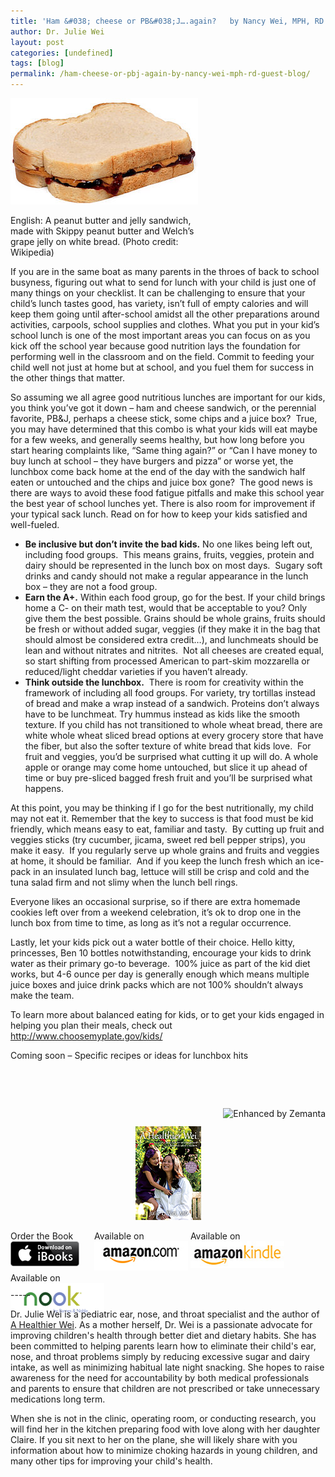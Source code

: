 ```yaml
---
title: 'Ham &#038; cheese or PB&#038;J….again?   by Nancy Wei, MPH, RD &#8211; Guest Blog'
author: Dr. Julie Wei
layout: post
categories: [undefined]
tags: [blog]
permalink: /ham-cheese-or-pbj-again-by-nancy-wei-mph-rd-guest-blog/
---
```

<div style="width: 310px" class="wp-caption alignright">
  <a href="http://commons.wikipedia.org/wiki/File:Peanut-Butter-Jelly-Sandwich.jpg" target="_blank"><img class="zemanta-img-inserted zemanta-img-configured" title="English: A peanut butter and jelly sandwich, m..." alt="English: A peanut butter and jelly sandwich, m..." src="/wp-content/uploads/2013/08/300px-Peanut-Butter-Jelly-Sandwich.jpg" width="300" height="170" /></a>
  
  <p class="wp-caption-text">
    English: A peanut butter and jelly sandwich, made with Skippy peanut butter and Welch&#8217;s grape jelly on white bread. (Photo credit: Wikipedia)
  </p>
</div>

If you are in the same boat as many parents in the throes of back to school busyness, figuring out what to send for lunch with your child is just one of many things on your checklist. It can be challenging to ensure that your child’s lunch tastes good, has variety, isn’t full of empty calories and will keep them going until after-school amidst all the other preparations around activities, carpools, school supplies and clothes. What you put in your kid’s school lunch is one of the most important areas you can focus on as you kick off the school year because good nutrition lays the foundation for performing well in the classroom and on the field. Commit to feeding your child well not just at home but at school, and you fuel them for success in the other things that matter.

So assuming we all agree good nutritious lunches are important for our kids, you think you’ve got it down – ham and cheese sandwich, or the perennial favorite, PB&J, perhaps a cheese stick, some chips and a juice box?  True, you may have determined that this combo is what your kids will eat maybe for a few weeks, and generally seems healthy, but how long before you start hearing complaints like, “Same thing again?” or “Can I have money to buy lunch at school – they have burgers and pizza” or worse yet, the lunchbox come back home at the end of the day with the sandwich half eaten or untouched and the chips and juice box gone?  The good news is there are ways to avoid these food fatigue pitfalls and make this school year the best year of school lunches yet. There is also room for improvement if your typical sack lunch. Read on for how to keep your kids satisfied and well-fueled.

  * **Be inclusive but don’t invite the bad kids.** No one likes being left out, including food groups.  This means grains, fruits, veggies, protein and dairy should be represented in the lunch box on most days.  Sugary soft drinks and candy should not make a regular appearance in the lunch box – they are not a food group.
  * **Earn the A+.** Within each food group, go for the best. If your child brings home a C- on their math test, would that be acceptable to you? Only give them the best possible. Grains should be whole grains, fruits should be fresh or without added sugar, veggies (if they make it in the bag that should almost be considered extra credit…), and lunchmeats should be lean and without nitrates and nitrites.  Not all cheeses are created equal, so start shifting from processed American to part-skim mozzarella or reduced/light cheddar varieties if you haven’t already.
  * **Think outside the lunchbox.**  There is room for creativity within the framework of including all food groups. For variety, try tortillas instead of bread and make a wrap instead of a sandwich. Proteins don’t always have to be lunchmeat. Try hummus instead as kids like the smooth texture. If you child has not transitioned to whole wheat bread, there are white whole wheat sliced bread options at every grocery store that have the fiber, but also the softer texture of white bread that kids love.  For fruit and veggies, you’d be surprised what cutting it up will do. A whole apple or orange may come home untouched, but slice it up ahead of time or buy pre-sliced bagged fresh fruit and you’ll be surprised what happens.

At this point, you may be thinking if I go for the best nutritionally, my child may not eat it. Remember that the key to success is that food must be kid friendly, which means easy to eat, familiar and tasty.  By cutting up fruit and veggies sticks (try cucumber, jicama, sweet red bell pepper strips), you make it easy.  If you regularly serve up whole grains and fruits and veggies at home, it should be familiar.  And if you keep the lunch fresh which an ice-pack in an insulated lunch bag, lettuce will still be crisp and cold and the tuna salad firm and not slimy when the lunch bell rings.

Everyone likes an occasional surprise, so if there are extra homemade cookies left over from a weekend celebration, it’s ok to drop one in the lunch box from time to time, as long as it’s not a regular occurrence.

Lastly, let your kids pick out a water bottle of their choice. Hello kitty, princesses, Ben 10 bottles notwithstanding, encourage your kids to drink water as their primary go-to beverage.  100% juice as part of the kid diet works, but 4-6 ounce per day is generally enough which means multiple juice boxes and juice drink packs which are not 100% shouldn’t always make the team.

To learn more about balanced eating for kids, or to get your kids engaged in helping you plan their meals, check out <http://www.choosemyplate.gov/kids/>

Coming soon &#8211; Specific recipes or ideas for lunchbox hits

&nbsp;

&nbsp;

<div class="zemanta-pixie" style="margin-top: 10px; height: 15px;">
  <a class="zemanta-pixie-a" title="Enhanced by Zemanta" href="http://www.zemanta.com/?px"><img class="zemanta-pixie-img" style="border: none; float: right;" alt="Enhanced by Zemanta" src="http://img.zemanta.com/zemified_e.png?x-id=e5d8f803-4c2a-4184-b2a0-a7239f1a32f9" /></a>
</div>

<span style="width:105px;display:table;margin:0 auto;"><a href="the-book/"><img src="/wp-content/uploads/2014/04/AHealthierWei_cover_150.png" /></a></span>

<p style="height:80px">
  <span style="width:130px;display:inline-block;vertical-align:top;"> Order the Book <a href="https://itunes.apple.com/us/book/a-healthier-wei/id806784060?ls=1&mt=11#" target="_blank" > <img class="size-full wp-image-944" alt="Apple iBooks" title="Apple iBooks" src="/wp-content/uploads/2014/02/Download_on_iBooks_Badge_US-UK_110x40_090513.png" width="110" height="40" /></a> </span> <span style="width:150px;display:inline-block;vertical-align:top;">Available on <a href="http://amzn.to/1fSNqeb" target="_blank" > <img class="size-full wp-image-945" alt="Amazon.com" title="Amazon.com" src="/wp-content/uploads/2014/02/amazon_com_logo_160.jpg" width="160" height="47" /> </a> </span> <span  style="width:150px;display:inline-block;vertical-align:top;">Available on <a href="http://amzn.to/1eHEfNl" target="_blank" > <img class="size-full wp-image-946" alt="Amazon Kindle" title="Amazon Kindle" src="/wp-content/uploads/2014/02/kindle_logo_160.jpg" width="160" height="43" /> </a> </span> <span style="width:150px;display:inline-block;vertical-align:top;">Available on <a href="http://www.barnesandnoble.com/w/a-healthier-wei-julie-wei/1118260302?ean=2940148244592&itm=1&usri=2940148244592" target="_blank" > <img class="size-full wp-image-947" alt="Nook" title="Nook" src="/wp-content/uploads/2014/02/nook_logo_160.png" width="160" height="52" /></a> </span>
</p>

\-----

Dr. Julie Wei is a pediatric ear, nose, and throat specialist and the author of [A Healthier Wei][1]. As a mother herself, Dr. Wei is a passionate advocate for improving children's health through better diet and dietary habits. She has been committed to helping parents learn how to eliminate their child's ear, nose, and throat problems simply by reducing excessive sugar and dairy intake, as well as minimizing habitual late night snacking. She hopes to raise awareness for the need for accountability by both medical professionals and parents to ensure that children are not prescribed or take unnecessary medications long term. 

When she is not in the clinic, operating room, or conducting research, you will find her in the kitchen preparing food with love along with her daughter Claire. If you sit next to her on the plane, she will likely share with you information about how to minimize choking hazards in young children, and many other tips for improving your child's health.

 [1]: the-book